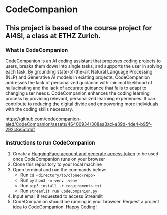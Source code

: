 # CodeCompanion
## This project is based of the course project for AI4SI, a class at ETHZ Zurich.

### What is CodeCompanion

CodeCompanion is an AI coding assistant that proposes coding projects to users, breaks them down into single tasks, and supports the user in solving each task. By grounding state-of-the-art Natural Language Processing (NLP) and Generative AI models in existing projects, CodeCompanion addresses the lack of personalized guidance with minimal likelihood of hallucinating and the lack of accurate guidance that fails to adapt to changing user needs. CodeCompanion enhances the coding learning process by providing relevant, personalized learning experiences. It can contribute to reducing the digital divide and empowering more individuals with the coding skills necessary.

https://github.com/codecompanion-aied/CodeCompanion/assets/46400934/308ea3ad-a39d-4de4-b95f-292c8e5cb1df

### Instructions to run CodeCompanion

1. Create a [HuggingFace account and generate access token](https://huggingface.co/docs/hub/en/security-tokens) to be used once CodeCompanion runs on your browser
2. Clone this repository to your local machine
3. Open terminal and run the commands below:
    - Run `cd <directory/to/cloned/repo>`
    - Run `python3 -m venv .venv`
    - Run `pip3 install -r requirements.txt`
    - Run `streamlit run CodeCompanion.py`
4. Input email if requested to access Streamlit
5. CodeCompanion should be running in your browser. Request a project idea to CodeCompanion. Happy Coding!

